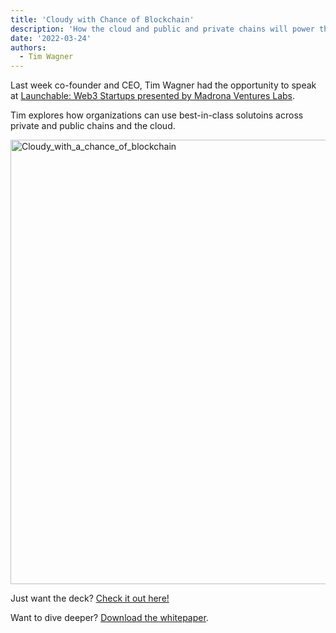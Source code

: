 ```yaml
---
title: 'Cloudy with Chance of Blockchain'
description: 'How the cloud and public and private chains will power the web3 world'
date: '2022-03-24'
authors:
  - Tim Wagner
---
```



Last week co-founder and CEO, Tim Wagner had the opportunity to speak at [Launchable: Web3 Startups presented by Madrona Ventures Labs](https://www.madronavl.com/launchable/launchable-web3-startups).

Tim explores how organizations can use best-in-class solutoins across private and public chains and the cloud. 

[<img width="711" alt="Cloudy_with_a_chance_of_blockchain" src="https://d24nhiikxn5jns.cloudfront.net/optimized/user-images.githubusercontent.com..98492452..159790090-d4609612-dc51-49ee-8cbc-c603f822ffcc.png" />](https://youtu.be/cET9fzHVpF8?t=68)

Just want the deck? [Check it out here!](https://www.slideshare.net/CarollCasbeer1/three-body-problem-by-tim-wagner)

Want to dive deeper? [Download the whitepaper](https://www.vendia.net/resources/3-body-problem).
